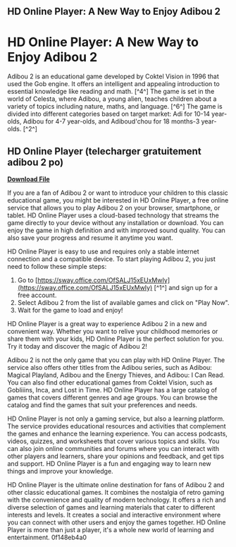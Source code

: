 ## HD Online Player: A New Way to Enjoy Adibou 2

  
# HD Online Player: A New Way to Enjoy Adibou 2
 
Adibou 2 is an educational game developed by Coktel Vision in 1996 that used the Gob engine. It offers an intelligent and appealing introduction to essential knowledge like reading and math. [^4^] The game is set in the world of Celesta, where Adibou, a young alien, teaches children about a variety of topics including nature, maths, and language. [^6^] The game is divided into different categories based on target market: Adi for 10-14 year-olds, Adibou for 4-7 year-olds, and Adiboud'chou for 18 months-3 year-olds. [^2^]
 
## HD Online Player (telecharger gratuitement adibou 2 po)


[**Download File**](https://www.google.com/url?q=https%3A%2F%2Fgeags.com%2F2tM4oj&sa=D&sntz=1&usg=AOvVaw1FiPpZ8-_hvt_J1sKG9Mx9)

 
If you are a fan of Adibou 2 or want to introduce your children to this classic educational game, you might be interested in HD Online Player, a free online service that allows you to play Adibou 2 on your browser, smartphone, or tablet. HD Online Player uses a cloud-based technology that streams the game directly to your device without any installation or download. You can enjoy the game in high definition and with improved sound quality. You can also save your progress and resume it anytime you want.
 
HD Online Player is easy to use and requires only a stable internet connection and a compatible device. To start playing Adibou 2, you just need to follow these simple steps:
 
1. Go to [https://sway.office.com/OfSALJ15xEUxMwIy](https://sway.office.com/OfSALJ15xEUxMwIy) [^1^] and sign up for a free account.
2. Select Adibou 2 from the list of available games and click on "Play Now".
3. Wait for the game to load and enjoy!

HD Online Player is a great way to experience Adibou 2 in a new and convenient way. Whether you want to relive your childhood memories or share them with your kids, HD Online Player is the perfect solution for you. Try it today and discover the magic of Adibou 2!

Adibou 2 is not the only game that you can play with HD Online Player. The service also offers other titles from the Adibou series, such as Adibou: Magical Playland, Adibou and the Energy Thieves, and Adibou: I Can Read.  You can also find other educational games from Coktel Vision, such as Gobliiins, Inca, and Lost in Time. HD Online Player has a large catalog of games that covers different genres and age groups. You can browse the catalog and find the games that suit your preferences and needs.
 
HD Online Player is not only a gaming service, but also a learning platform. The service provides educational resources and activities that complement the games and enhance the learning experience. You can access podcasts, videos, quizzes, and worksheets that cover various topics and skills. You can also join online communities and forums where you can interact with other players and learners, share your opinions and feedback, and get tips and support. HD Online Player is a fun and engaging way to learn new things and improve your knowledge.
 
HD Online Player is the ultimate online destination for fans of Adibou 2 and other classic educational games. It combines the nostalgia of retro gaming with the convenience and quality of modern technology. It offers a rich and diverse selection of games and learning materials that cater to different interests and levels. It creates a social and interactive environment where you can connect with other users and enjoy the games together. HD Online Player is more than just a player, it's a whole new world of learning and entertainment.
 0f148eb4a0

